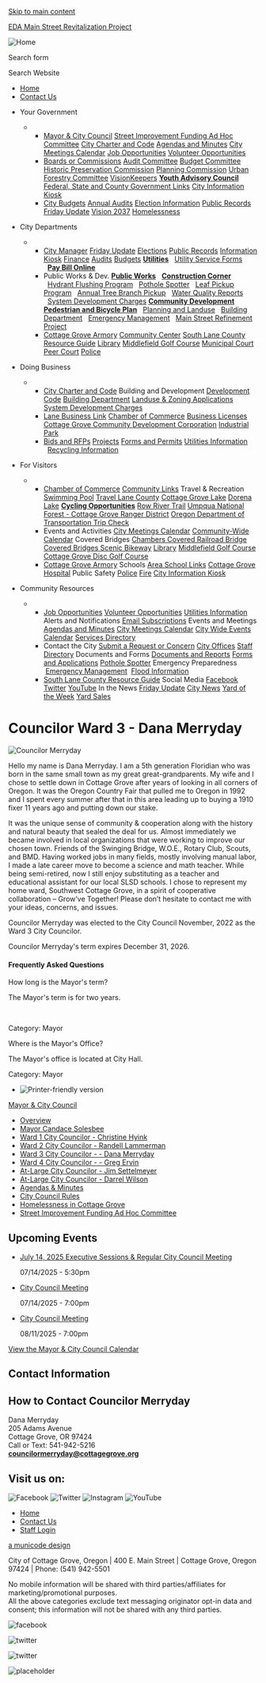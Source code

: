 [Skip to main content](https://www.cottagegroveor.gov/citycouncil/page/councilor-ward-3-dana-merryday/)

[EDA Main Street Revitalization Project](https://www.cottagegroveor.gov/publicworks/page/eda-main-street-revitalization-project)

![Home](https://www.cottagegroveor.gov/sites/all/themes/aha_compass/logo.png)

Search form

Search Website

- [Home](https://www.cottagegroveor.gov)
- [Contact Us](https://www.cottagegroveor.gov/contact)

<!--THE END-->

- Your Government
  
  - - [Mayor &amp; City Council](https://www.cottagegroveor.gov/citycouncil) [Street Improvement Funding Ad Hoc Committee](https://www.cottagegroveor.gov/citycouncil/page/street-improvement-funding-ad-hoc-committee) [City Charter and Code](https://www.codepublishing.com/OR/CottageGrove) [Agendas and Minutes](https://www.cottagegroveor.gov/meetings) [City Meetings Calendar](https://www.cottagegroveor.gov/calendar) [Job Opportunities](https://www.cottagegroveor.gov/jobs) [Volunteer Opportunities](https://www.cottagegroveor.gov/jobs?field_job_status_value_1=open&field_job_type_value=3)
    - [Boards or Commissions](https://www.cottagegroveor.gov/bc) [Audit Committee](https://www.cottagegroveor.gov/audit) [Budget Committee](https://www.cottagegroveor.gov/budget) [Historic Preservation Commission](https://www.cottagegroveor.gov/citycouncil/page/councilor-ward-3-dana-merryday/hlc/page/historic-preservation-commission) [Planning Commission](https://www.cottagegroveor.gov/pc) [Urban Forestry Committee](https://www.cottagegroveor.gov/ufc) [VisionKeepers](https://www.cottagegroveor.gov/bc-visionkeepers) [**Youth Advisory Council**](https://www.cottagegroveor.gov/yac) [Federal, State and County Government Links](https://www.cottagegroveor.gov/community/page/federal-state-and-county-government-links) [City Information Kiosk](https://www.cottagegroveor.gov/citymanager/page/information-kiosk)
    - [City Budgets](https://www.cottagegroveor.gov/finance/page/budgets) [Annual Audits](https://www.cottagegroveor.gov/finance/page/comprehensive-annual-financial-reports) [Election Information](https://www.cottagegroveor.gov/citymanager/page/city-elections) [Public Records](https://www.cottagegroveor.gov/citymanager/page/public-records) [Friday Update](https://www.cottagegroveor.gov/citymanager/page/friday-update) [Vision 2037](https://www.cottagegroveor.gov/community/page/vision-2037) [Homelessness](https://www.cottagegroveor.gov/citycouncil/page/homelessness-cottage-grove)
- City Departments
  
  - - [City Manager](https://www.cottagegroveor.gov/citymanager) [Friday Update](https://www.cottagegroveor.gov/citymanager/page/friday-update) [Elections](https://www.cottagegroveor.gov/citymanager/page/general-election-information) [Public Records](https://www.cottagegroveor.gov/citymanager/page/public-records) [Information Kiosk](https://www.cottagegroveor.gov/citymanager/page/information-kiosk) [Finance](https://www.cottagegroveor.gov/finance) [Audits](https://www.cottagegroveor.gov/finance/page/comprehensive-annual-financial-reports) [Budgets](https://www.cottagegroveor.gov/finance/page/budgets) [**Utilities**](https://www.cottagegroveor.gov/finance/page/utilities)   [Utility Service Forms](https://www.cottagegroveor.gov/finance/page/utility-service-application-and-policy-forms)   [**Pay Bill Online**](https://www.xpressbillpay.com/)
    - Public Works &amp; Dev. [**Public Works**](https://www.cottagegroveor.gov/publicworks)   [**Construction Corner**](https://www.cottagegroveor.gov/publicworks/page/construction-corner)   [Hydrant Flushing Program](https://www.cottagegroveor.gov/publicworks/page/hydrant-flushing-program)   [Pothole Spotter](https://www.cottagegroveor.gov/publicworks/webform/pothole-spotter)   [Leaf Pickup Program](https://www.cottagegroveor.gov/node/282)   [Annual Tree Branch Pickup](https://www.cottagegroveor.gov/publicworks/page/tree-branch-pickup-program)   [Water Quality Reports](https://www.cottagegroveor.gov/node/276)   [System Development Charges](https://www.cottagegroveor.gov/publicworks/page/system-development-charges-0) [**Community Development**](https://www.cottagegroveor.gov/cd) [**Pedestrian and Bicycle Plan**](https://walkbikecg.com)   [Planning and Landuse](https://www.cottagegroveor.gov/cd)   [Building Department](https://www.cottagegroveor.gov/cd/page/building-department)   [Emergency Management](https://www.cottagegroveor.gov/cd/page/emergency-management)   [Main Street Refinement Project](https://www.cottagegroveor.gov/cd/page/main-street-revitalization-project-0)
    - [Cottage Grove Armory](https://www.cottagegroveor.gov/community/page/armory) [Community Center](https://www.cottagegroveor.gov/community/page/community-center) [South Lane County Resource Guide](https://www.cottagegroveor.gov/community/page/south-lane-county-resource-guide) [Library](https://www.cottagegroveor.gov/library) [Middlefield Golf Course](https://www.cottagegroveor.gov/golf) [Municipal Court](https://www.cottagegroveor.gov/municipalcourt) [Peer Court](https://www.cottagegroveor.gov/peercourt) [Police](https://www.cottagegroveor.gov/police)
- Doing Business
  
  - - [City Charter and Code](https://www.codepublishing.com/OR/CottageGrove) Building and Development [Development Code](https://www.codepublishing.com/OR/CottageGrove/) [Building Department](https://www.cottagegroveor.gov/cd/page/building-department) [Landuse &amp; Zoning Applications](https://www.cottagegroveor.gov/cd/page/land-use-applications) [System Development Charges](https://www.cottagegroveor.gov/publicworks/page/system-development-charges-0)
    - [Lane Business Link](https://lanesbdc.com/lane-business-link) [Chamber of Commerce](https://cgchamber.com) [Business Licenses](https://www.cottagegroveor.gov/citymanager/page/business-licenses) [Cottage Grove Community Development Corporation](https://www.cgcdc.org) [Industrial Park](https://www.cottagegroveor.gov/cd/page/industrial-park)
    - [Bids and RFPs](https://www.cottagegroveor.gov/rfps) [Projects](https://www.cottagegroveor.gov/projects) [Forms and Permits](https://www.cottagegroveor.gov/forms) [Utilities Information](https://www.cottagegroveor.gov/finance/page/utilities)   [Recycling Information](https://www.cottagegroveor.gov/community/page/recycling)
- For Visitors
  
  - - [Chamber of Commerce](https://cgchamber.com) [Community Links](https://www.cottagegroveor.gov/community/page/community-links) Travel &amp; Recreation [Swimming Pool](https://www.cottagegrovepool.com) [Travel Lane County](https://www.eugenecascadescoast.org) [Cottage Grove Lake](https://www.recreation.gov/camping/gateways/232) [Dorena Lake](https://www.recreation.gov/camping/gateways/236) [**Cycling Opportunities**](https://www.cottagegroveor.gov/community/page/covered-bridges-scenic-bikeway) [Row River Trail](https://www.cottagegroveor.gov/community/page/covered-bridges-scenic-bikeway) [Umpqua National Forest - Cottage Grove Ranger District](https://www.fs.usda.gov/recarea/umpqua/null/recarea/?recid=63376&actid=24) [Oregon Department of Transportation Trip Check](https://www.tripcheck.com/Pages/RCMap.asp?mainNav=RoadConditions&curRegion=4)
    - Events and Activities [City Meetings Calendar](https://www.cottagegroveor.gov/calendar) [Community-Wide Calendar](https://business.cgchamber.com/events) Covered Bridges [Chambers Covered Railroad Bridge](https://www.cottagegroveor.gov/community/page/chambers-railroad-bridge) [Covered Bridges Scenic Bikeway](https://www.cottagegroveor.gov/community/page/covered-bridges-scenic-bikeway) [Library](https://www.cottagegroveor.gov/library) [Middlefield Golf Course](https://www.cottagegroveor.gov/golf) [Cottage Grove Disc Golf Course](https://www.cottagegroveor.gov/community/page/cottage-grove-disc-golf-course)
    - [Cottage Grove Armory](https://www.cottagegroveor.gov/community/page/armory) Schools [Area School Links](https://www.cottagegroveor.gov/police/page/area-schools-links) [Cottage Grove Hospital](https://www.peacehealth.org/cottage-grove-medical-center) Public Safety [Police](https://www.cottagegroveor.gov/police) [Fire](https://www.cottagegroveor.gov/police/page/fire-department-links) [City Information Kiosk](https://www.cottagegroveor.gov/citymanager/page/information-kiosk)
- Community Resources
  
  - - [Job Opportunities](https://www.cottagegroveor.gov/jobs) [Volunteer Opportunities](https://www.cottagegroveor.gov/jobs?field_job_status_value_1=open&field_job_type_value=3) [Utilities Information](https://www.cottagegroveor.gov/finance/page/utilities) Alerts and Notifications [Email Subscriptions](https://www.cottagegroveor.gov/newsletter/subscriptions) Events and Meetings [Agendas and Minutes](https://www.cottagegroveor.gov/meetings) [City Meetings Calendar](https://www.cottagegroveor.gov/calendar) [City Wide Events Calendar](https://business.cgchamber.com/events) [Services Directory](https://www.cottagegroveor.gov/services)
    - Contact the City [Submit a Request or Concern](https://www.cottagegroveor.gov/contact) [City Offices](https://www.cottagegroveor.gov) [Staff Directory](https://www.cottagegroveor.gov/directory) Documents and Forms [Documents and Reports](https://www.cottagegroveor.gov/documents) [Forms and Applications](https://www.cottagegroveor.gov/forms) [Pothole Spotter](https://www.cottagegroveor.gov/publicworks/webform/pothole-spotter) Emergency Preparedness  [Emergency Management](https://www.cottagegroveor.gov/cd/page/emergency-management)  [Flood Information](https://www.cottagegrove.org/cd/page/flood-information)
    - [South Lane County Resource Guide](https://www.cottagegroveor.gov/community/page/south-lane-county-resource-guide) Social Media [Facebook](https://www.facebook.com/CityofCottageGroveOR) [Twitter](https://twitter.com/cottagegroveor) [YouTube](https://www.youtube.com/user/citymanagerCG) In the News [Friday Update](https://www.cottagegroveor.gov/citymanager/page/friday-update) [City News](https://www.cottagegroveor.gov/news) [Yard of the Week](https://cottagegrove.org/citymanager/page/yard-week) [Yard Sales](https://cottagegrove.org/community/page/yard-sales)

# Councilor Ward 3 - Dana Merryday

![Councilor Merryday](https://www.cottagegroveor.gov/sites/default/files/styles/full_node_primary/public/imageattachments/citycouncil/page/15294/councilor_merryday_resized_2023.jpg?itok=piiKNuya)

Hello my name is Dana Merryday. I am a 5th generation Floridian who was born in the same small town as my great great-grandparents. My wife and I chose to settle down in Cottage Grove after years of looking in all corners of Oregon. It was the Oregon Country Fair that pulled me to Oregon in 1992 and I spent every summer after that in this area leading up to buying a 1910 fixer 11 years ago and putting down our stake.

It was the unique sense of community &amp; cooperation along with the history and natural beauty that sealed the deal for us. Almost immediately we became involved in local organizations that were working to improve our chosen town. Friends of the Swinging Bridge, W.O.E., Rotary Club, Scouts, and BMD. Having worked jobs in many fields, mostly involving manual labor, I made a late career move to become a science and math teacher. While being semi-retired, now I still enjoy substituting as a teacher and educational assistant for our local SLSD schools. I chose to represent my home ward, Southwest Cottage Grove, in a spirit of cooperative collaboration – Grow’ve Together! Please don’t hesitate to contact me with your ideas, concerns, and issues.

Councilor Merryday was elected to the City Council November, 2022 as the Ward 3 City Councilor.

Councilor Merryday's term expires December 31, 2026.

#### Frequently Asked Questions

How long is the Mayor's term?

The Mayor's term is for two years. 

 

Category: Mayor

Where is the Mayor's Office?

The Mayor's office is located at City Hall.

Category: Mayor

- ![Printer-friendly version](https://www.cottagegroveor.gov/sites/all/modules/print/icons/print_icon.png "Printer-friendly version")

[Mayor &amp; City Council](https://www.cottagegroveor.gov/citycouncil)

- [Overview](https://www.cottagegroveor.gov/citycouncil)
- [Mayor Candace Solesbee](https://www.cottagegroveor.gov/citycouncil/page/mayor-candace-solesbee "Mayor Candace Solesbee website")
- [Ward 1 City Councilor - Christine Hyink](https://www.cottagegroveor.gov/citycouncil/page/councilor-ward-1-christine-hyink)
- [Ward 2 City Councilor - Randell Lammerman](https://www.cottagegroveor.gov/citycouncil/page/councilor-ward-2-randell-lammerman "Ward 2 City Councilor - Randell Lammerman")
- [Ward 3 City Councilor - - Dana Merryday](https://www.cottagegroveor.gov/citycouncil/page/councilor-ward-3-dana-merryday "Website for Cottage Grove City Councilor Dana Merryday")
- [Ward 4 City Councilor - - Greg Ervin](https://www.cottagegroveor.gov/citycouncil/page/councilor-ward-4-greg-ervin)
- [At-Large City Councilor - Jim Settelmeyer](https://www.cottagegroveor.gov/citycouncil/page/councilor-large-jim-settelmeyer "City Councilor At-Large")
- [At-Large City Councilor - Darrel Wilson](https://www.cottagegroveor.gov/citycouncil/page/councilor-large-darrel-wilson "City Councilor At-Large - Vacant")
- [Agendas &amp; Minutes](https://www.cottagegroveor.gov/meetings?field_microsite_tid_1=27)
- [City Council Rules](https://www.cottagegroveor.gov/citycouncil/page/city-council-rules)
- [Homelessness in Cottage Grove](https://www.cottagegroveor.gov/citycouncil/page/homelessness-cottage-grove "History of consideration and discussion surrounding homelessness in Cottage Grove")
- [Street Improvement Funding Ad Hoc Committee](https://www.cottagegroveor.gov/citycouncil/page/street-improvement-funding-ad-hoc-committee "Street Improvement Funding Ad Hoc Committee")

## Upcoming Events

- [July 14, 2025 Executive Sessions &amp; Regular City Council Meeting](https://www.cottagegroveor.gov/citycouncil/page/july-14-2025-executive-sessions-regular-city-council-meeting)
  
  07/14/2025 - 5:30pm
- [City Council Meeting](https://www.cottagegroveor.gov/citycouncil/page/city-council-meeting-423)
  
  07/14/2025 - 7:00pm
- [City Council Meeting](https://www.cottagegroveor.gov/citycouncil/page/city-council-meeting-424)
  
  08/11/2025 - 7:00pm

[View the Mayor &amp; City Council Calendar](https://www.cottagegroveor.gov/calendar?field_microsite_tid_1=27)

## Contact Information

## **How to Contact** **Councilor Merryday**

Dana Merryday  
205 Adams Avenue  
Cottage Grove, OR 97424  
Call or Text: 541-942-5216  
[**councilormerryday@cottagegrove.org**](mailto:councilormerryday@cottagegrove.org)

## Visit us on:

![](https://www.cottagegroveor.gov/sites/all/themes/aha_compass/images/social-icons/facebook.png "Facebook") ![](https://www.cottagegroveor.gov/sites/all/themes/aha_compass/images/social-icons/twitter.png "Twitter") ![](https://www.cottagegroveor.gov/sites/all/themes/aha_compass/images/social-icons/instagram.png "Instagram") ![](https://www.cottagegroveor.gov/sites/all/themes/aha_compass/images/social-icons/youtube.png "YouTube")

- [Home](https://www.cottagegroveor.gov)
- [Contact Us](https://www.cottagegroveor.gov/contact)
- [Staff Login](https://www.cottagegroveor.gov/user/login?current=node%2F15294)

[a municode design](https://www.ahaconsulting.com)

City of Cottage Grove, Oregon | 400 E. Main Street | Cottage Grove, Oregon 97424 | Phone: (541) 942-5501

No mobile information will be shared with third parties/affiliates for marketing/promotional purposes.  
All the above categories exclude text messaging originator opt-in data and consent; this information will not be shared with any third parties.

![facebook](https://www.cottagegroveor.gov/sites/all/themes/aha_compass/images/social-icons/facebook.png)

![twitter](https://www.cottagegroveor.gov/sites/all/themes/aha_compass/images/social-icons/twitter.png)

![twitter](https://www.cottagegroveor.gov/sites/all/themes/aha_compass/images/social-icons/youtube.png)

![placeholder](https://www.cottagegroveor.gov/sites/all/themes/aha_compass/logo.png)